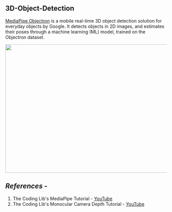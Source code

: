 ## 3D-Object-Detection

[MediaPipe Objectron](https://google.github.io/mediapipe/solutions/objectron.html) is a mobile real-time 3D object detection solution for everyday objects by Google. It detects objects in 2D images, and estimates their poses through a machine learning (ML) model, trained on the Objectron dataset.

<img src="https://github.com/souvik0306/3D-Object-Detection/blob/master/Photos/Result.gif" width="600" height="400">
















## ***References*** -
1. The Coding Lib's MediaPipe Tutorial - [YouTube](https://www.youtube.com/watch?v=f-Ibri14KMY&ab_channel=TheCodingLib)
2. The Coding Lib's Monocular Camera Depth Tutorial - [YouTube](https://youtu.be/jid-53uPQr0)

